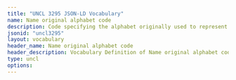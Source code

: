 ```yaml
---
title: "UNCL 3295 JSON-LD Vocabulary"
name: Name original alphabet code
description: Code specifying the alphabet originally used to represent a name.
jsonid: "uncl3295"
layout: vocabulary
header_name: Name original alphabet code
header_description: Vocabulary Definition of Name original alphabet code semantics in HTML format. JSON-LD format is available at [uncl3295.jsonld](/vocabulary/uncl3295.jsonld)
type: uncl
options:
---
```

